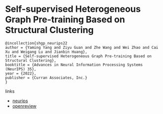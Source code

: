 # Self-supervised Heterogeneous Graph Pre-training Based on Structural Clustering

```
@incollection{shgp_neurips22
author = {Yaming Yang and Ziyu Guan and Zhe Wang and Wei Zhao and Cai Xu and Weigang Lu and Jianbin Huang},
title = {Self-supervised Heterogeneous Graph Pre-training Based on Structural Clustering},
booktitle = {Advances in Neural Information Processing Systems (NeurIPS) 35},
year = {2022},
publisher = {Curran Associates, Inc.}
}
```

links
- [neurips](https://nips.cc/Conferences/2022/Schedule?showEvent=54584)
- [openreview](https://openreview.net/forum?id=fBU4qsM6Fkf)
